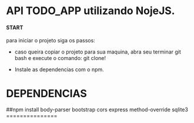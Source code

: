 # API TODO_APP utilizando NojeJS.

#### START 
para iniciar o projeto siga os passos: 
* caso queira copiar o projeto para sua maquina, abra seu terminar git bash e execute o comando: git clone!

* Instale as dependencias com o npm. 
<h1>DEPENDENCIAS</h1>
   ##npm install 
     body-parser
     bootstrap
     cors
     express
     method-override
     sqlite3
===============
